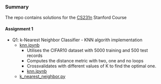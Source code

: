 ### Summary
The repo contains solutions for the [CS231n](https://github.com/pandao/editor.md "Heading link") Stanford Course

#### Assignment 1
                

+ Q1: k-Nearest Neighbor Classifier - KNN algorith implementation
    + [knn.ipynb](https://github.com/jim-j-james/cs231n/blob/main/assignment1/knn.ipynb)
		+ Utilises the CIFAR10 dataset with 5000 training and 500 test records
		+ Computes the distance metric with two, one and no loops
		+ Crossvalidates with different values of K to find the optimal one.
		+ [knn.ipynb](https://github.com/jim-j-james/cs231n/blob/main/assignment1/knn.ipynb)
    + [k_nearest_neighbor.py](https://github.com/jim-j-james/cs231n/blob/main/assignment1/cs231n/classifiers/k_nearest_neighbor.py)
